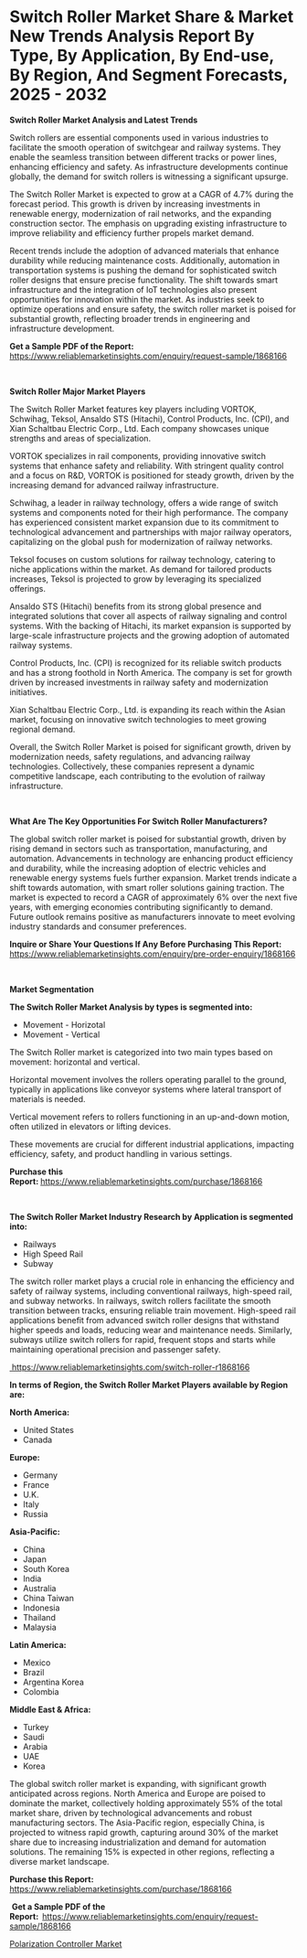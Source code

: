 <p><h1>Switch Roller Market Share & Market New Trends Analysis Report By Type, By Application, By End-use, By Region, And Segment Forecasts, 2025 - 2032</h1></p><p><strong>Switch Roller Market Analysis and Latest Trends</strong></p>
<p><p>Switch rollers are essential components used in various industries to facilitate the smooth operation of switchgear and railway systems. They enable the seamless transition between different tracks or power lines, enhancing efficiency and safety. As infrastructure developments continue globally, the demand for switch rollers is witnessing a significant upsurge.</p><p>The Switch Roller Market is expected to grow at a CAGR of 4.7% during the forecast period. This growth is driven by increasing investments in renewable energy, modernization of rail networks, and the expanding construction sector. The emphasis on upgrading existing infrastructure to improve reliability and efficiency further propels market demand.</p><p>Recent trends include the adoption of advanced materials that enhance durability while reducing maintenance costs. Additionally, automation in transportation systems is pushing the demand for sophisticated switch roller designs that ensure precise functionality. The shift towards smart infrastructure and the integration of IoT technologies also present opportunities for innovation within the market. As industries seek to optimize operations and ensure safety, the switch roller market is poised for substantial growth, reflecting broader trends in engineering and infrastructure development.</p></p>
<p><strong>Get a Sample PDF of the Report:&nbsp;</strong> <a href="https://www.reliablemarketinsights.com/enquiry/request-sample/1868166?utm_campaign=2010&utm_medium=2&utm_source=Github&utm_content=ia&utm_term=11022025&utm_id=switch-roller">https://www.reliablemarketinsights.com/enquiry/request-sample/1868166</a></p>
<p>&nbsp;</p>
<p><strong>Switch Roller Major Market Players</strong></p>
<p><p>The Switch Roller Market features key players including VORTOK, Schwihag, Teksol, Ansaldo STS (Hitachi), Control Products, Inc. (CPI), and Xian Schaltbau Electric Corp., Ltd. Each company showcases unique strengths and areas of specialization.</p><p>VORTOK specializes in rail components, providing innovative switch systems that enhance safety and reliability. With stringent quality control and a focus on R&D, VORTOK is positioned for steady growth, driven by the increasing demand for advanced railway infrastructure.</p><p>Schwihag, a leader in railway technology, offers a wide range of switch systems and components noted for their high performance. The company has experienced consistent market expansion due to its commitment to technological advancement and partnerships with major railway operators, capitalizing on the global push for modernization of railway networks.</p><p>Teksol focuses on custom solutions for railway technology, catering to niche applications within the market. As demand for tailored products increases, Teksol is projected to grow by leveraging its specialized offerings.</p><p>Ansaldo STS (Hitachi) benefits from its strong global presence and integrated solutions that cover all aspects of railway signaling and control systems. With the backing of Hitachi, its market expansion is supported by large-scale infrastructure projects and the growing adoption of automated railway systems.</p><p>Control Products, Inc. (CPI) is recognized for its reliable switch products and has a strong foothold in North America. The company is set for growth driven by increased investments in railway safety and modernization initiatives.</p><p>Xian Schaltbau Electric Corp., Ltd. is expanding its reach within the Asian market, focusing on innovative switch technologies to meet growing regional demand. </p><p>Overall, the Switch Roller Market is poised for significant growth, driven by modernization needs, safety regulations, and advancing railway technologies. Collectively, these companies represent a dynamic competitive landscape, each contributing to the evolution of railway infrastructure.</p></p>
<p>&nbsp;</p>
<p><strong>What Are The Key Opportunities For Switch Roller Manufacturers?</strong></p>
<p><p>The global switch roller market is poised for substantial growth, driven by rising demand in sectors such as transportation, manufacturing, and automation. Advancements in technology are enhancing product efficiency and durability, while the increasing adoption of electric vehicles and renewable energy systems fuels further expansion. Market trends indicate a shift towards automation, with smart roller solutions gaining traction. The market is expected to record a CAGR of approximately 6% over the next five years, with emerging economies contributing significantly to demand. Future outlook remains positive as manufacturers innovate to meet evolving industry standards and consumer preferences.</p></p>
<p><strong>Inquire or Share Your Questions If Any Before Purchasing This Report:</strong> <a href="https://www.reliablemarketinsights.com/enquiry/pre-order-enquiry/1868166?utm_campaign=2010&utm_medium=2&utm_source=Github&utm_content=ia&utm_term=11022025&utm_id=switch-roller">https://www.reliablemarketinsights.com/enquiry/pre-order-enquiry/1868166</a></p>
<p>&nbsp;</p>
<p><strong>Market Segmentation</strong></p>
<p><strong>The Switch Roller Market Analysis by types is segmented into:</strong></p>
<p><ul><li>Movement - Horizotal</li><li>Movement - Vertical</li></ul></p>
<p><p>The Switch Roller market is categorized into two main types based on movement: horizontal and vertical. </p><p>Horizontal movement involves the rollers operating parallel to the ground, typically in applications like conveyor systems where lateral transport of materials is needed. </p><p>Vertical movement refers to rollers functioning in an up-and-down motion, often utilized in elevators or lifting devices. </p><p>These movements are crucial for different industrial applications, impacting efficiency, safety, and product handling in various settings.</p></p>
<p><strong>Purchase this Report:&nbsp;</strong><a href="https://www.reliablemarketinsights.com/purchase/1868166?utm_campaign=2010&utm_medium=2&utm_source=Github&utm_content=ia&utm_term=11022025&utm_id=switch-roller">https://www.reliablemarketinsights.com/purchase/1868166</a></p>
<p>&nbsp;</p>
<p><strong>The Switch Roller Market Industry Research by Application is segmented into:</strong></p>
<p><ul><li>Railways</li><li>High Speed Rail</li><li>Subway</li></ul></p>
<p><p>The switch roller market plays a crucial role in enhancing the efficiency and safety of railway systems, including conventional railways, high-speed rail, and subway networks. In railways, switch rollers facilitate the smooth transition between tracks, ensuring reliable train movement. High-speed rail applications benefit from advanced switch roller designs that withstand higher speeds and loads, reducing wear and maintenance needs. Similarly, subways utilize switch rollers for rapid, frequent stops and starts while maintaining operational precision and passenger safety.</p></p>
<p><a href="https://www.reliablemarketinsights.com/switch-roller-r1868166?utm_campaign=2010&utm_medium=2&utm_source=Github&utm_content=ia&utm_term=11022025&utm_id=switch-roller">&nbsp;https://www.reliablemarketinsights.com/switch-roller-r1868166</a></p>
<p><strong>In terms of Region, the Switch Roller Market Players available by Region are:</strong></p>
<p>
    <p> <strong> North America: </strong>
        <ul>
            <li>United States</li>
            <li>Canada</li>
        </ul>
        </p> 
    <p> <strong> Europe: </strong>
        <ul>
            <li>Germany</li>
            <li>France</li>
            <li>U.K.</li>
            <li>Italy</li>
            <li>Russia</li>
        </ul>
        </p> 
    <p> <strong> Asia-Pacific: </strong>
        <ul>
            <li>China</li>
            <li>Japan</li>
            <li>South Korea</li>
            <li>India</li>
            <li>Australia</li>
            <li>China Taiwan</li>
            <li>Indonesia</li>
            <li>Thailand</li>
            <li>Malaysia</li>
        </ul>
        </p> 
    <p> <strong> Latin America: </strong>
        <ul>
            <li>Mexico</li>
            <li>Brazil</li>
            <li>Argentina Korea</li>
            <li>Colombia</li>
        </ul>
        </p> 
    <p> <strong> Middle East & Africa: </strong>
        <ul>
            <li>Turkey</li>
            <li>Saudi</li>
            <li>Arabia</li>
            <li>UAE</li>
            <li>Korea</li>
        </ul>
    </p>
    </p>
<p><p>The global switch roller market is expanding, with significant growth anticipated across regions. North America and Europe are poised to dominate the market, collectively holding approximately 55% of the total market share, driven by technological advancements and robust manufacturing sectors. The Asia-Pacific region, especially China, is projected to witness rapid growth, capturing around 30% of the market share due to increasing industrialization and demand for automation solutions. The remaining 15% is expected in other regions, reflecting a diverse market landscape.</p></p>
<p><strong>Purchase this Report: </strong><a href="https://www.reliablemarketinsights.com/purchase/1868166?utm_campaign=2010&utm_medium=2&utm_source=Github&utm_content=ia&utm_term=11022025&utm_id=switch-roller">https://www.reliablemarketinsights.com/purchase/1868166</a></p>
<p>&nbsp;<strong>Get a Sample PDF of the Report:&nbsp;&nbsp;</strong><a href="https://www.reliablemarketinsights.com/enquiry/request-sample/1868166?utm_campaign=2010&utm_medium=2&utm_source=Github&utm_content=ia&utm_term=11022025&utm_id=switch-roller">https://www.reliablemarketinsights.com/enquiry/request-sample/1868166</a></p>
<p><strong></strong></p>
<p><p><a href="https://github.com/ygfu6u/Market-Research-Report-List-1/blob/main/polarization-controller-market.md?utm_campaign=2010&utm_medium=2&utm_source=Github&utm_content=ia&utm_term=11022025&utm_id=switch-roller">Polarization Controller Market</a></p></p>